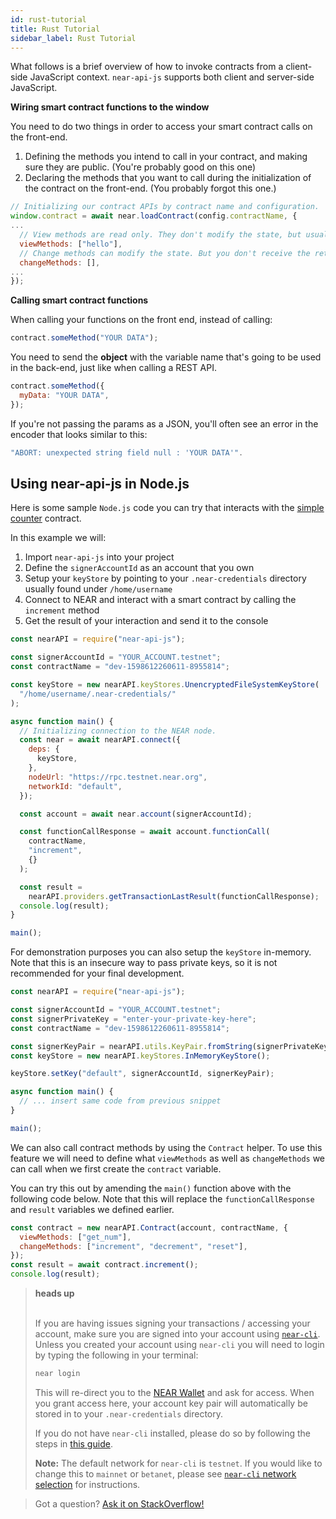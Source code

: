 ```yaml
---
id: rust-tutorial
title: Rust Tutorial
sidebar_label: Rust Tutorial
---
```


What follows is a brief overview of how to invoke contracts from a client-side JavaScript context. `near-api-js` supports both client and server-side JavaScript.

**Wiring smart contract functions to the window**

You need to do two things in order to access your smart contract calls on the front-end.

1. Defining the methods you intend to call in your contract, and making sure they are public. \(You're probably good on this one\)
2. Declaring the methods that you want to call during the initialization of the contract on the front-end. \(You probably forgot this one.\)

```javascript
// Initializing our contract APIs by contract name and configuration.
window.contract = await near.loadContract(config.contractName, {
...
  // View methods are read only. They don't modify the state, but usually return some value.
  viewMethods: ["hello"],
  // Change methods can modify the state. But you don't receive the returned value when called.
  changeMethods: [],
...
});
```

**Calling smart contract functions**

When calling your functions on the front end, instead of calling:

```javascript
contract.someMethod("YOUR DATA");
```

You need to send the **object** with the variable name that's going to be used in the back-end, just like when calling a REST API.

```javascript
contract.someMethod({
  myData: "YOUR DATA",
});
```

If you're not passing the params as a JSON, you'll often see an error in the encoder that looks similar to this:

```ts
"ABORT: unexpected string field null : 'YOUR DATA'".
```

## Using near-api-js in Node.js

Here is some sample `Node.js` code you can try that interacts with the [simple counter](https://examples.near.org/rust-counter) contract.

In this example we will:

1. Import `near-api-js` into your project
2. Define the `signerAccountId` as an account that you own
3. Setup your `keyStore` by pointing to your `.near-credentials` directory usually found under `/home/username`
4. Connect to NEAR and interact with a smart contract by calling the `increment` method
5. Get the result of your interaction and send it to the console

```javascript
const nearAPI = require("near-api-js");

const signerAccountId = "YOUR_ACCOUNT.testnet";
const contractName = "dev-1598612260611-8955814";

const keyStore = new nearAPI.keyStores.UnencryptedFileSystemKeyStore(
  "/home/username/.near-credentials/"
);

async function main() {
  // Initializing connection to the NEAR node.
  const near = await nearAPI.connect({
    deps: {
      keyStore,
    },
    nodeUrl: "https://rpc.testnet.near.org",
    networkId: "default",
  });

  const account = await near.account(signerAccountId);

  const functionCallResponse = await account.functionCall(
    contractName,
    "increment",
    {}
  );

  const result =
    nearAPI.providers.getTransactionLastResult(functionCallResponse);
  console.log(result);
}

main();
```

For demonstration purposes you can also setup the `keyStore` in-memory. Note that this is an insecure way to pass private keys, so it is not recommended for your final development.

```javascript
const nearAPI = require("near-api-js");

const signerAccountId = "YOUR_ACCOUNT.testnet";
const signerPrivateKey = "enter-your-private-key-here";
const contractName = "dev-1598612260611-8955814";

const signerKeyPair = nearAPI.utils.KeyPair.fromString(signerPrivateKey);
const keyStore = new nearAPI.keyStores.InMemoryKeyStore();

keyStore.setKey("default", signerAccountId, signerKeyPair);

async function main() {
  // ... insert same code from previous snippet
}

main();
```

We can also call contract methods by using the `Contract` helper. To use this feature we will need to define what `viewMethods` as well as `changeMethods` we can call when we first create the `contract` variable.

You can try this out by amending the `main()` function above with the following code below. Note that this will replace the `functionCallResponse` and `result` variables we defined earlier.

```javascript
const contract = new nearAPI.Contract(account, contractName, {
  viewMethods: ["get_num"],
  changeMethods: ["increment", "decrement", "reset"],
});
const result = await contract.increment();
console.log(result);
```

<blockquote class="warning">
<strong>heads up</strong><br /><br />

If you are having issues signing your transactions / accessing your account, make sure you are signed into your account using [`near-cli`](/docs/tools/near-cli). Unless you created your account using `near-cli` you will need to login by typing the following in your terminal:

```bash
near login
```

This will re-direct you to the [NEAR Wallet](https://wallet.testnet.near.org/) and ask for access. When you grant access here, your account key pair will automatically be stored in to your `.near-credentials` directory.

If you do not have `near-cli` installed, please do so by following the steps in [this guide](/docs/tools/near-cli).

**Note:** The default network for `near-cli` is `testnet`. If you would like to change this to `mainnet` or `betanet`, please see [`near-cli` network selection](/docs/tools/near-cli#network-selection) for instructions.

</blockquote>

> Got a question?
> <a href="https://stackoverflow.com/questions/tagged/nearprotocol">
> <h8>Ask it on StackOverflow!</h8></a>
